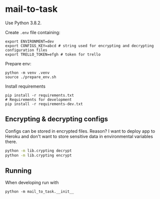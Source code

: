 # mail-to-task

Use Python 3.8.2.

Create `.env` file containing:
```
export ENVIRONMENT=dev
export CONFIGS_KEY=abcd # string used for encrypting and decrypting configuration files
export TRELLO_TOKEN=efgh # token for trello
```

Prepare env:
```
python -m venv .venv
source ./prepare_env.sh
```

Install requirements

```
pip install -r requirements.txt
# Requirements for development
pip install -r requirements-dev.txt
```

## Encrypting & decrypting configs

Configs can be stored in encrypted files. Reason? I want to deploy app to Heroku and don't want to store sensitive data in environmental variables there.
```bash
python -m lib.crypting decrypt
python -m lib.crypting encrypt
```

## Running

When developing run with
```
python -m mail_to_task.__init__
```